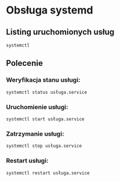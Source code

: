 # Obsługa systemd

## Listing uruchomionych usług
```
systemctl
```
## Polecenie

### Weryfikacja stanu usługi:
```
systemctl status usługa.service
```

### Uruchomienie usługi:
```
systemctl start usługa.service
```

### Zatrzymanie usługi:
```
systemctl stop usługa.service
```

### Restart usługi:
```
systemctl restart usługa.service
```
